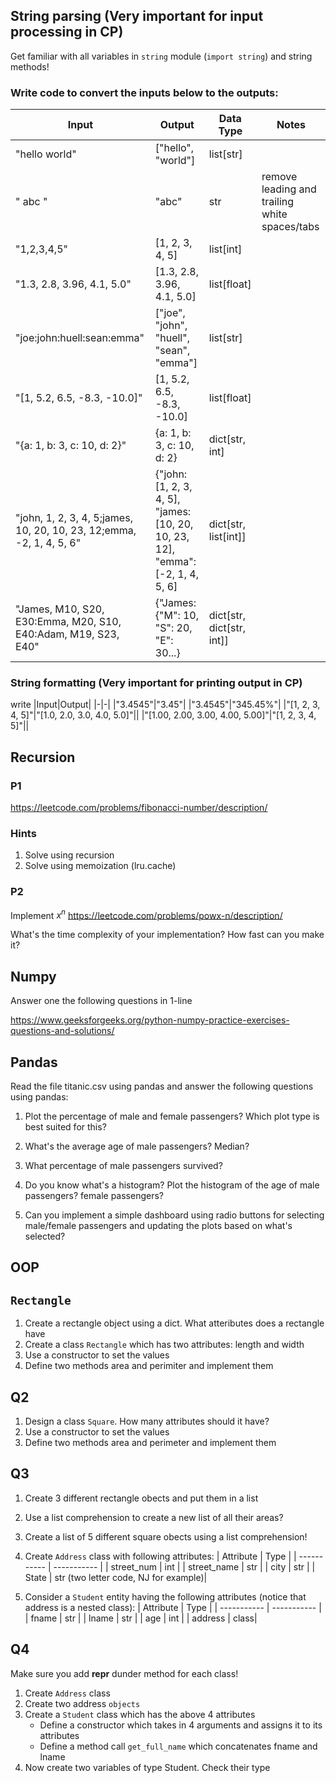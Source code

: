 ## String parsing (Very important for input processing in CP)
Get familiar with all variables in `string` module (`import string`) and string methods!

### Write code to convert the inputs below to the outputs:

|Input|Output|Data Type|Notes
|-|-|-|-|
|"hello world"|["hello", "world"]|list[str]|
|"         abc    "| "abc"| str| remove leading and trailing white spaces/tabs
|"1,2,3,4,5"|[1, 2, 3, 4, 5]|list[int]|
|"1.3, 2.8, 3.96, 4.1, 5.0"|[1.3, 2.8, 3.96, 4.1, 5.0]|list[float]|
|"joe:john:huell:sean:emma"|["joe", "john", "huell", "sean", "emma"]|list[str]|
|"[1, 5.2, 6.5, -8.3, -10.0]"|[1, 5.2, 6.5, -8.3, -10.0]|list[float]|
|"{a: 1, b: 3, c: 10, d: 2}"|{a: 1, b: 3, c: 10, d: 2}|dict[str, int]|
|"john, 1, 2, 3, 4, 5;james, 10, 20, 10, 23, 12;emma, -2, 1, 4, 5, 6"|{"john: [1, 2, 3, 4, 5], "james: [10, 20, 10, 23, 12], "emma": [-2, 1, 4, 5, 6]|dict[str, list[int]]|
|"James, M10, S20, E30:Emma, M20, S10, E40:Adam, M19, S23, E40"|{"James: {"M": 10, "S": 20, "E": 30...}|dict[str, dict[str, int]]|

### String formatting (Very important for printing output in CP)
write
|Input|Output|
|-|-|
|"3.4545"|"3.45"|
|"3.4545"|"345.45%"|
|"[1, 2, 3, 4, 5]"|"[1.0, 2.0, 3.0, 4.0, 5.0]"||
|"[1.00, 2.00, 3.00, 4.00, 5.00]"|"[1, 2, 3, 4, 5]"||

## Recursion

### P1
https://leetcode.com/problems/fibonacci-number/description/

### Hints
1. Solve using recursion
2. Solve using memoization (lru.cache)

### P2
Implement $x^n$
https://leetcode.com/problems/powx-n/description/

What's the time complexity of your implementation? How fast can you make it?

## Numpy

Answer one the following questions in 1-line

https://www.geeksforgeeks.org/python-numpy-practice-exercises-questions-and-solutions/

## Pandas
Read the file titanic.csv using pandas and answer the following questions using pandas:

1. Plot the percentage of male and female passengers? Which plot type is best suited for this?
2. What's the average age of male passengers? Median?
3. What percentage of male passengers survived?
4. Do you know what's a histogram? Plot the histogram of the age of male passengers? female passengers?

5. Can you implement a simple dashboard using radio buttons for selecting male/female passengers and updating the plots based on what's selected?

## OOP
## `Rectangle`
1. Create a rectangle object using a dict. What atteributes does a rectangle have
2. Create a class `Rectangle` which has two attributes: length and width
2. Use a constructor to set the values
3. Define two methods area and perimiter and implement them

## Q2
1. Design a class `Square`. How many attributes should it have?
2. Use a constructor to set the values
3. Define two methods area and perimeter and implement them

## Q3
1. Create 3 different rectangle obects and put them in a list
2. Use a list comprehension to create a new list of all their areas?
3. Create a list of 5 different square obects using a list comprehension!

1. Create `Address` class with following attributes:
    | Attribute      | Type |
    | ----------- | ----------- |
    | street_num      | int       |
    | street_name   | str        |
    | city   | str        |
    | State | str (two letter code, NJ for example)|

1. Consider a `Student` entity having the following attributes (notice that address is a nested class):
    | Attribute      | Type |
    | ----------- | ----------- |
    | fname      | str       |
    | lname   | str        |
    | age   | int        |
    | address | class|


## Q4
Make sure you add __repr__ dunder method for each class!

1. Create `Address` class
2. Create two address `objects`
3. Create a `Student` class which has the above 4 attributes
    * Define a constructor which takes in 4 arguments and assigns it to its attributes
    * Define a method call `get_full_name` which concatenates fname and lname
4. Now create two variables of type Student. Check their type